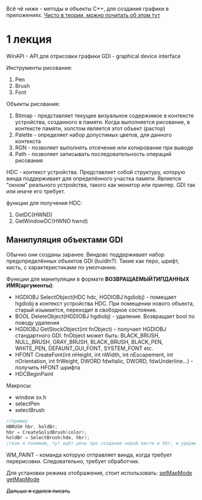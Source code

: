 Всё чё ниже - методы и объекты C++, для создания графики в приложениях.
[Чисто в теории, можно почитать об этом тут](https://narovol.narod.ru/_tbkp/New_MSDN_API/api_gdi.htm)

# 1 лекция

WinAPI - API для отрисовки графики
GDI - graphical device interface

Инструменты рисования:

1. Pen
2. Brush
3. Font

Объекты рисования:

1. Bitmap - представляет текущее визуальное содержимое в контексте устройства, созданного в памяти. Когда выполняется рисование, в контексте памяти, холстом является этот объект (растор)
2. Palette - определяет набор допустимых цветов, для данного контекста
3. RGN - позволяет выполнять отсечение или копирование при выводе
4. Path - позволяет записывать последовательность операций рисования

HDC - контекст устройства. Представляет собой структуру, которую винда поддерживает для определённого участка памяти. Является "окном" реального устройства, такого как монитор или принтер. GDI так или иначе его требует.

функции для получения HDC:

1. GetDC(HWND)
2. GetWindowDC(HWNO hwnd)

## Манипуляция объектами GDI

Обычно они созданы заранее.
Виндовс поддерживает набор предопределённых объектов GDI (buidIn?). Такие как перо, шрифт, кисть, с характеристиками по умолчанию.

Функции для манипуляции в формате **ВОЗВРАЩАЕМЫЙ*ТИП*ДАННЫХ ИМЯ(аргументы)**:

- HGDIOBJ SelectObject(HDC hdc, HGDIOBJ hgdiobj) - помещает hgdiobj в контекст устройства HDC. При помещении нового объекта, старый изымается, переходит в свободное состояние.
- BOOL DeleteObject(HGDIOBJ hgdiobj) - удаление. Возвращает bool по поводу удаления
- HGDIOBJ GetStockObject(int fnObject) - получает HGDIOBJ стандартного GDI. fnObject может быть: BLACK_BRUSH, NULL_BRUSH, GRAY_BRUSH, BLACK_BRUSH, BLACK_PEN, WHITE_PEN, DEFAUNT_GUI_FONT, SYSTEM_FONT etc.
- HFONT CreateFont(int nHeight, int nWidth, int nEscapement, int nOrientation, int frWeight, DWORD fdwItalic, DWORD, fdwUnderline...) - получить HFONT шрифта
- HDCBeginPaint

Макросы:

- window sx.h
- selectPen
- selectBrush

```CPP
//пример
HBRUSH hbr, holdBr;
hbr = CreateSolidBrush(color);
holdBr = SelectBrush(hde, hbr);
//как я понимаю, тут идёт речь про создание новой кисти в hbr, и удерживание старой в holdbr
```

WM_PAINT - команда которую отправляет винда, когда требует перерисовки. Следовательно, требует обработчик.

Для установки режима отображения, стоит использовать:
[setMapMode](https://narovol.narod.ru/_tbkp/New_MSDN_API/Coordinate_spaces/fn_setmapmode.htm)
[getMapMode](https://narovol.narod.ru/_tbkp/New_MSDN_API/Coordinate_spaces/fn_getmapmode.htm)

~~Дальше я сдался писать~~
